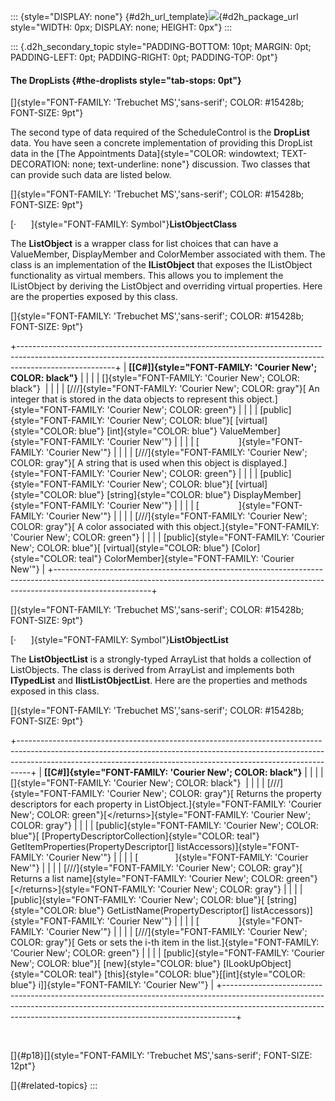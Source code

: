 ::: {style="DISPLAY: none"}
[](ms-xhelp:///?Id=d2h_url_template){#d2h_url_template}![](!package_url!){#d2h_package_url style="WIDTH: 0px; DISPLAY: none; HEIGHT: 0px"}
:::

::: {.d2h_secondary_topic style="PADDING-BOTTOM: 10pt; MARGIN: 0pt; PADDING-LEFT: 0pt; PADDING-RIGHT: 0pt; PADDING-TOP: 0pt"}
#### The DropLists {#the-droplists style="tab-stops: 0pt"}

[]{style="FONT-FAMILY: 'Trebuchet MS','sans-serif'; COLOR: #15428b; FONT-SIZE: 9pt"} 

The second type of data required of the ScheduleControl is the **DropList** data. You have seen a concrete implementation of providing this DropList data in the [The Appointments Data]{style="COLOR: windowtext; TEXT-DECORATION: none; text-underline: none"} discussion. Two classes that can provide such data are listed below.

[]{style="FONT-FAMILY: 'Trebuchet MS','sans-serif'; COLOR: #15428b; FONT-SIZE: 9pt"} 

[·      ]{style="FONT-FAMILY: Symbol"}**ListObjectClass**

The **ListObject** is a wrapper class for list choices that can have a ValueMember, DisplayMember and ColorMember associated with them. The class is an implementation of the **IListObject** that exposes the IListObject functionality as virtual members. This allows you to implement the IListObject by deriving the ListObject and overriding virtual properties. Here are the properties exposed by this class.

[]{style="FONT-FAMILY: 'Trebuchet MS','sans-serif'; COLOR: #15428b; FONT-SIZE: 9pt"} 

+------------------------------------------------------------------------------------------------------------------------------------------------------------------------------------+
| **[\[C#\]]{style="FONT-FAMILY: 'Courier New'; COLOR: black"}**                                                                                                                     |
|                                                                                                                                                                                    |
| []{style="FONT-FAMILY: 'Courier New'; COLOR: black"}                                                                                                                               |
|                                                                                                                                                                                    |
| [///]{style="FONT-FAMILY: 'Courier New'; COLOR: gray"}[ An integer that is stored in the data objects to represent this object.]{style="FONT-FAMILY: 'Courier New'; COLOR: green"} |
|                                                                                                                                                                                    |
| [public]{style="FONT-FAMILY: 'Courier New'; COLOR: blue"}[ [virtual]{style="COLOR: blue"} [int]{style="COLOR: blue"} ValueMember]{style="FONT-FAMILY: 'Courier New'"}              |
|                                                                                                                                                                                    |
| [                ]{style="FONT-FAMILY: 'Courier New'"}                                                                                                                             |
|                                                                                                                                                                                    |
| [///]{style="FONT-FAMILY: 'Courier New'; COLOR: gray"}[ A string that is used when this object is displayed.]{style="FONT-FAMILY: 'Courier New'; COLOR: green"}                    |
|                                                                                                                                                                                    |
| [public]{style="FONT-FAMILY: 'Courier New'; COLOR: blue"}[ [virtual]{style="COLOR: blue"} [string]{style="COLOR: blue"} DisplayMember]{style="FONT-FAMILY: 'Courier New'"}         |
|                                                                                                                                                                                    |
| [                ]{style="FONT-FAMILY: 'Courier New'"}                                                                                                                             |
|                                                                                                                                                                                    |
| [///]{style="FONT-FAMILY: 'Courier New'; COLOR: gray"}[ A color associated with this object.]{style="FONT-FAMILY: 'Courier New'; COLOR: green"}                                    |
|                                                                                                                                                                                    |
| [public]{style="FONT-FAMILY: 'Courier New'; COLOR: blue"}[ [virtual]{style="COLOR: blue"} [Color]{style="COLOR: teal"} ColorMember]{style="FONT-FAMILY: 'Courier New'"}            |
+------------------------------------------------------------------------------------------------------------------------------------------------------------------------------------+

[]{style="FONT-FAMILY: 'Trebuchet MS','sans-serif'; COLOR: #15428b; FONT-SIZE: 9pt"} 

[·      ]{style="FONT-FAMILY: Symbol"}**ListObjectList**

The **ListObjectList** is a strongly-typed ArrayList that holds a collection of ListObjects. The class is derived from ArrayList and implements both **ITypedList** and **IlistListObjectList**. Here are the properties and methods exposed in this class.

[]{style="FONT-FAMILY: 'Trebuchet MS','sans-serif'; COLOR: #15428b; FONT-SIZE: 9pt"} 

+---------------------------------------------------------------------------------------------------------------------------------------------------------------------------------------------------------------------------------------------+
| **[\[C#\]]{style="FONT-FAMILY: 'Courier New'; COLOR: black"}**                                                                                                                                                                              |
|                                                                                                                                                                                                                                             |
| []{style="FONT-FAMILY: 'Courier New'; COLOR: black"}                                                                                                                                                                                        |
|                                                                                                                                                                                                                                             |
| [///]{style="FONT-FAMILY: 'Courier New'; COLOR: gray"}[ Returns the property descriptors for each property in ListObject.]{style="FONT-FAMILY: 'Courier New'; COLOR: green"}[\</returns\>]{style="FONT-FAMILY: 'Courier New'; COLOR: gray"} |
|                                                                                                                                                                                                                                             |
| [public]{style="FONT-FAMILY: 'Courier New'; COLOR: blue"}[ [PropertyDescriptorCollection]{style="COLOR: teal"} GetItemProperties(PropertyDescriptor\[\] listAccessors)]{style="FONT-FAMILY: 'Courier New'"}                                 |
|                                                                                                                                                                                                                                             |
| [               ]{style="FONT-FAMILY: 'Courier New'"}                                                                                                                                                                                       |
|                                                                                                                                                                                                                                             |
| [///]{style="FONT-FAMILY: 'Courier New'; COLOR: gray"}[ Returns a list name]{style="FONT-FAMILY: 'Courier New'; COLOR: green"}[\</returns\>]{style="FONT-FAMILY: 'Courier New'; COLOR: gray"}                                               |
|                                                                                                                                                                                                                                             |
| [public]{style="FONT-FAMILY: 'Courier New'; COLOR: blue"}[ [string]{style="COLOR: blue"} GetListName(PropertyDescriptor\[\] listAccessors)]{style="FONT-FAMILY: 'Courier New'"}                                                             |
|                                                                                                                                                                                                                                             |
| [                ]{style="FONT-FAMILY: 'Courier New'"}                                                                                                                                                                                      |
|                                                                                                                                                                                                                                             |
| [///]{style="FONT-FAMILY: 'Courier New'; COLOR: gray"}[ Gets or sets the i-th item in the list.]{style="FONT-FAMILY: 'Courier New'; COLOR: green"}                                                                                          |
|                                                                                                                                                                                                                                             |
| [public]{style="FONT-FAMILY: 'Courier New'; COLOR: blue"}[ [new]{style="COLOR: blue"} [ILookUpObject]{style="COLOR: teal"} [this]{style="COLOR: blue"}\[[int]{style="COLOR: blue"} i\]]{style="FONT-FAMILY: 'Courier New'"}                 |
+---------------------------------------------------------------------------------------------------------------------------------------------------------------------------------------------------------------------------------------------+

 

[]{#p18}[]{style="FONT-FAMILY: 'Trebuchet MS','sans-serif'; FONT-SIZE: 12pt"} 

[]{#related-topics}
:::
